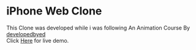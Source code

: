 # iPhone Web Clone

This Clone was developed while i was following An Animation Course By <a href="https://developedbyed.com/courses">developedbyed</a> <br>
Click <a href="https://shaneilahi.github.io/iPhone/">Here</a> for live demo.
